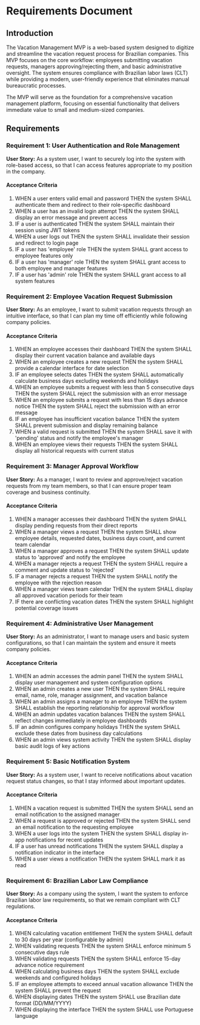 # Requirements Document

## Introduction

The Vacation Management MVP is a web-based system designed to digitize and streamline the vacation request process for Brazilian companies. This MVP focuses on the core workflow: employees submitting vacation requests, managers approving/rejecting them, and basic administrative oversight. The system ensures compliance with Brazilian labor laws (CLT) while providing a modern, user-friendly experience that eliminates manual bureaucratic processes.

The MVP will serve as the foundation for a comprehensive vacation management platform, focusing on essential functionality that delivers immediate value to small and medium-sized companies.

## Requirements

### Requirement 1: User Authentication and Role Management

**User Story:** As a system user, I want to securely log into the system with role-based access, so that I can access features appropriate to my position in the company.

#### Acceptance Criteria

1. WHEN a user enters valid email and password THEN the system SHALL authenticate them and redirect to their role-specific dashboard
2. WHEN a user has an invalid login attempt THEN the system SHALL display an error message and prevent access
3. IF a user is authenticated THEN the system SHALL maintain their session using JWT tokens
4. WHEN a user logs out THEN the system SHALL invalidate their session and redirect to login page
5. IF a user has 'employee' role THEN the system SHALL grant access to employee features only
6. IF a user has 'manager' role THEN the system SHALL grant access to both employee and manager features
7. IF a user has 'admin' role THEN the system SHALL grant access to all system features

### Requirement 2: Employee Vacation Request Submission

**User Story:** As an employee, I want to submit vacation requests through an intuitive interface, so that I can plan my time off efficiently while following company policies.

#### Acceptance Criteria

1. WHEN an employee accesses their dashboard THEN the system SHALL display their current vacation balance and available days
2. WHEN an employee creates a new request THEN the system SHALL provide a calendar interface for date selection
3. IF an employee selects dates THEN the system SHALL automatically calculate business days excluding weekends and holidays
4. WHEN an employee submits a request with less than 5 consecutive days THEN the system SHALL reject the submission with an error message
5. WHEN an employee submits a request with less than 15 days advance notice THEN the system SHALL reject the submission with an error message
6. IF an employee has insufficient vacation balance THEN the system SHALL prevent submission and display remaining balance
7. WHEN a valid request is submitted THEN the system SHALL save it with 'pending' status and notify the employee's manager
8. WHEN an employee views their requests THEN the system SHALL display all historical requests with current status

### Requirement 3: Manager Approval Workflow

**User Story:** As a manager, I want to review and approve/reject vacation requests from my team members, so that I can ensure proper team coverage and business continuity.

#### Acceptance Criteria

1. WHEN a manager accesses their dashboard THEN the system SHALL display pending requests from their direct reports
2. WHEN a manager views a request THEN the system SHALL show employee details, requested dates, business days count, and current team calendar
3. WHEN a manager approves a request THEN the system SHALL update status to 'approved' and notify the employee
4. WHEN a manager rejects a request THEN the system SHALL require a comment and update status to 'rejected'
5. IF a manager rejects a request THEN the system SHALL notify the employee with the rejection reason
6. WHEN a manager views team calendar THEN the system SHALL display all approved vacation periods for their team
7. IF there are conflicting vacation dates THEN the system SHALL highlight potential coverage issues

### Requirement 4: Administrative User Management

**User Story:** As an administrator, I want to manage users and basic system configurations, so that I can maintain the system and ensure it meets company policies.

#### Acceptance Criteria

1. WHEN an admin accesses the admin panel THEN the system SHALL display user management and system configuration options
2. WHEN an admin creates a new user THEN the system SHALL require email, name, role, manager assignment, and vacation balance
3. WHEN an admin assigns a manager to an employee THEN the system SHALL establish the reporting relationship for approval workflow
4. WHEN an admin updates vacation balances THEN the system SHALL reflect changes immediately in employee dashboards
5. IF an admin configures company holidays THEN the system SHALL exclude these dates from business day calculations
6. WHEN an admin views system activity THEN the system SHALL display basic audit logs of key actions

### Requirement 5: Basic Notification System

**User Story:** As a system user, I want to receive notifications about vacation request status changes, so that I stay informed about important updates.

#### Acceptance Criteria

1. WHEN a vacation request is submitted THEN the system SHALL send an email notification to the assigned manager
2. WHEN a request is approved or rejected THEN the system SHALL send an email notification to the requesting employee
3. WHEN a user logs into the system THEN the system SHALL display in-app notifications for recent updates
4. IF a user has unread notifications THEN the system SHALL display a notification indicator in the interface
5. WHEN a user views a notification THEN the system SHALL mark it as read

### Requirement 6: Brazilian Labor Law Compliance

**User Story:** As a company using the system, I want the system to enforce Brazilian labor law requirements, so that we remain compliant with CLT regulations.

#### Acceptance Criteria

1. WHEN calculating vacation entitlement THEN the system SHALL default to 30 days per year (configurable by admin)
2. WHEN validating requests THEN the system SHALL enforce minimum 5 consecutive days rule
3. WHEN validating requests THEN the system SHALL enforce 15-day advance notice requirement
4. WHEN calculating business days THEN the system SHALL exclude weekends and configured holidays
5. IF an employee attempts to exceed annual vacation allowance THEN the system SHALL prevent the request
6. WHEN displaying dates THEN the system SHALL use Brazilian date format (DD/MM/YYYY)
7. WHEN displaying the interface THEN the system SHALL use Portuguese language